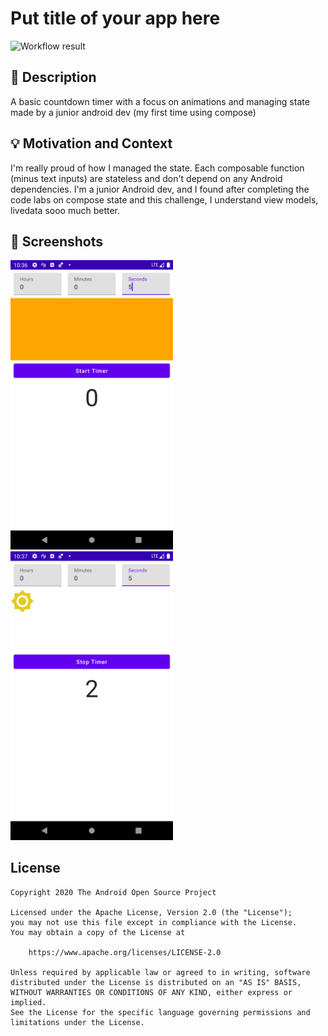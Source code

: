 # Put title of your app here

<!--- Replace <OWNER> with your Github Username and <REPOSITORY> with the name of your repository. -->
<!--- You can find both of these in the url bar when you open your repository in github. -->
![Workflow result](https://github.com/ryan-mcgoff/ComposeCountdownTimer/workflows/Check/badge.svg)


## :scroll: Description
A basic countdown timer with a focus on animations and managing state made by a junior android dev (my first time using compose)


## :bulb: Motivation and Context
I'm really proud of how I managed the state. Each composable function (minus text inputs) 
are stateless and don't depend on any Android dependencies. I'm a junior Android dev, and I found
after completing the code labs on compose state and this challenge, 
I understand view models, livedata sooo much better. 


## :camera_flash: Screenshots
<img src="/results/screenshot_1.png" width="260">&emsp;<img src="/results/screenshot_2.png" width="260">

## License
```
Copyright 2020 The Android Open Source Project

Licensed under the Apache License, Version 2.0 (the "License");
you may not use this file except in compliance with the License.
You may obtain a copy of the License at

    https://www.apache.org/licenses/LICENSE-2.0

Unless required by applicable law or agreed to in writing, software
distributed under the License is distributed on an "AS IS" BASIS,
WITHOUT WARRANTIES OR CONDITIONS OF ANY KIND, either express or implied.
See the License for the specific language governing permissions and
limitations under the License.
```